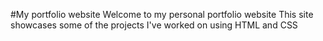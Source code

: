 #My portfolio website
Welcome to my personal portfolio website
This site showcases some of the projects I've worked on using HTML and CSS
